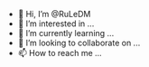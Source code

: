 - 👋 Hi, I’m @RuLeDM
- 👀 I’m interested in ...
- 🌱 I’m currently learning ...
- 💞️ I’m looking to collaborate on ...
- 📫 How to reach me ...

<!---
RuLeDM/RuLeDM is a ✨ special ✨ repository because its `README.md` (this file) appears on your GitHub profile.
You can click the Preview link to take a look at your changes.
--->
